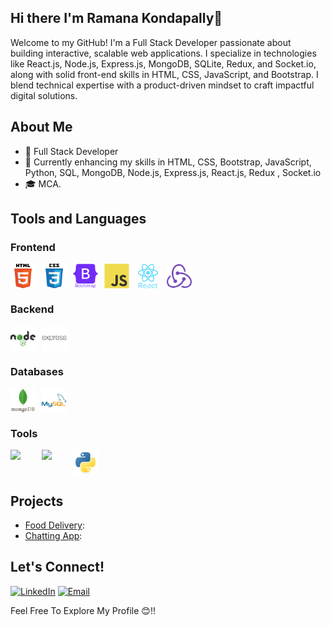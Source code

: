## Hi there I'm Ramana Kondapally👋
Welcome to my GitHub!
I'm a Full Stack Developer passionate about building interactive, scalable web applications. I specialize in technologies like React.js, Node.js, Express.js, MongoDB, SQLite, Redux, and Socket.io, along with solid front-end skills in HTML, CSS, JavaScript, and Bootstrap. I blend technical expertise with a product-driven mindset to craft impactful digital solutions.


## About Me
- 💼 Full Stack Developer
- 🌱 Currently enhancing my skills in HTML, CSS, Bootstrap, JavaScript, Python, SQL, MongoDB, Node.js, Express.js, React.js, Redux , Socket.io
- 🎓 MCA.

## Tools and Languages

### Frontend
<div style="display: flex; flex-wrap: wrap; gap: 10px;">
  <img src="https://raw.githubusercontent.com/devicons/devicon/master/icons/html5/html5-original-wordmark.svg" width="40"/>
  <img src="https://raw.githubusercontent.com/devicons/devicon/master/icons/css3/css3-original-wordmark.svg" width="40"/>
  <img src="https://raw.githubusercontent.com/devicons/devicon/master/icons/bootstrap/bootstrap-plain-wordmark.svg" width="40"/>
  <img src="https://raw.githubusercontent.com/devicons/devicon/master/icons/javascript/javascript-original.svg" width="40"/>
  <img src="https://raw.githubusercontent.com/devicons/devicon/master/icons/react/react-original-wordmark.svg" width="40"/>
  <img src="https://raw.githubusercontent.com/devicons/devicon/master/icons/redux/redux-original.svg" width="40"/>
</div>

### Backend
<div style="display: flex; flex-wrap: wrap; gap: 10px;">
  <img src="https://raw.githubusercontent.com/devicons/devicon/master/icons/nodejs/nodejs-original-wordmark.svg" width="40"/>
  <img src="https://raw.githubusercontent.com/devicons/devicon/master/icons/express/express-original-wordmark.svg" width="40"/>
</div>

### Databases
<div style="display: flex; flex-wrap: wrap; gap: 10px;">
  <img src="https://raw.githubusercontent.com/devicons/devicon/master/icons/mongodb/mongodb-original-wordmark.svg" width="40"/>
  <img src="https://raw.githubusercontent.com/devicons/devicon/master/icons/mysql/mysql-original-wordmark.svg" width="40"/>
</div>

### Tools
<div style="display: flex; flex-wrap: wrap; gap: 10px;">
  <img src="https://www.vectorlogo.zone/logos/getpostman/getpostman-icon.svg" width="40"/>
  <img src="https://www.vectorlogo.zone/logos/git-scm/git-scm-icon.svg" width="40"/>
  <img src="https://raw.githubusercontent.com/devicons/devicon/master/icons/python/python-original.svg" width="40"/>
</div>


## Projects
- [Food Delivery](https://order-food-6de6fe.netlify.app):  
- [Chatting App](https://pingme-1.onrender.com/login):

## Let's Connect!
[![LinkedIn](https://img.shields.io/badge/LinkedIn-0077B5?style=flat&logo=linkedin&logoColor=white)](https://www.linkedin.com/in/ramana-kondapally21/)
[![Email](https://img.shields.io/badge/Email-D14836?style=flat&logo=gmail&logoColor=white)](ramanaraoVK18@gmail.com)

Feel Free To Explore My Profile 😊!!
